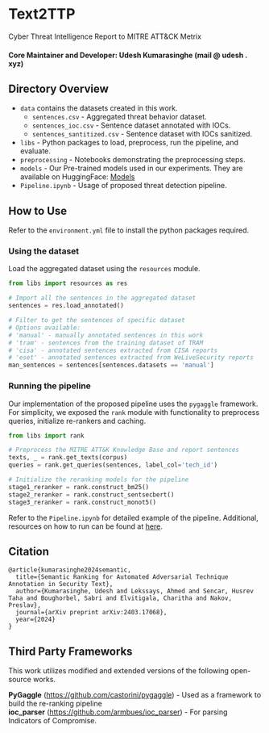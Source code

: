 # Text2TTP

Cyber Threat Intelligence Report to MITRE ATT&CK Metrix

#### Core Maintainer and Developer: Udesh Kumarasinghe (mail @ udesh . xyz) 

## Directory Overview

- `data` contains the datasets created in this work.
  - `sentences.csv` - Aggregated threat behavior dataset.
  - `sentences_ioc.csv` - Sentence dataset annotated with IOCs.
  - `sentences_santitized.csv` - Sentence dataset with IOCs sanitized.
- `libs` - Python packages to load, preprocess, run the pipeline, and evaluate.
- `preprocessing` - Notebooks demonstrating the preprocessing steps.
- `models` - Our Pre-trained models used in our experiments. They are available on HuggingFace: [Models](https://huggingface.co/collections/qcri-cs/text2ttp-6648e136db255eefa7456d96)
- `Pipeline.ipynb` - Usage of proposed threat detection pipeline.

## How to Use

Refer to the `environment.yml` file to install the python packages required.

### Using the dataset
Load the aggregated dataset using the `resources` module. 

```python
from libs import resources as res

# Import all the sentences in the aggregated dataset
sentences = res.load_annotated()

# Filter to get the sentences of specific dataset
# Options available:
# 'manual' - manually annotated sentences in this work
# 'tram' - sentences from the training dataset of TRAM
# 'cisa' - annotated sentences extracted from CISA reports
# 'eset' - annotated sentences extracted from WeLiveSecurity reports
man_sentences = sentences[sentences.datasets == 'manual']
```

### Running the pipeline

Our implementation of the proposed pipeline uses the `pygaggle` framework. For 
simplicity, we exposed the `rank` module with functionality to preprocess queries,
initialize re-rankers and caching.

```python
from libs import rank

# Preprocess the MITRE ATT&K Knowledge Base and report sentences
texts, _ = rank.get_texts(corpus)
queries = rank.get_queries(sentences, label_col='tech_id')

# Initialize the reranking models for the pipeline
stage1_reranker = rank.construct_bm25()
stage2_reranker = rank.construct_sentsecbert()
stage3_reranker = rank.construct_monot5()
```

Refer to the `Pipeline.ipynb` for detailed example of the pipeline. Additional,
resources on how to run can be found at [here](https://github.com/castorini/pygaggle?tab=readme-ov-file#a-simple-reranking-example).

## Citation
```
@article{kumarasinghe2024semantic,
  title={Semantic Ranking for Automated Adversarial Technique Annotation in Security Text},
  author={Kumarasinghe, Udesh and Lekssays, Ahmed and Sencar, Husrev Taha and Boughorbel, Sabri and Elvitigala, Charitha and Nakov, Preslav},
  journal={arXiv preprint arXiv:2403.17068},
  year={2024}
}
```

## Third Party Frameworks

This work utilizes modified and extended versions of the following open-source works.

**PyGaggle** (https://github.com/castorini/pygaggle) - Used as a framework to build the re-ranking pipeline <br>
**ioc_parser** (https://github.com/armbues/ioc_parser) - For parsing Indicators of Compromise.
